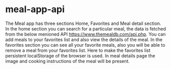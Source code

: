 # meal-app-api
The Meal app has three sections Home, Favorites and Meal detail section.
In the home section you can search for a particular meal, the data is fetched from the below menioned API https://www.themealdb.com/api.php. You can add meals to your favorites list and also view the details of the meal.
In the favorites section you can see all your favorite meals, also you will be able to remove a meal from your favorites list.
Here to make the favorites list persistent localStorage of the browser is used.
In meal details page the image and cooking instructions of the meal will be present.
